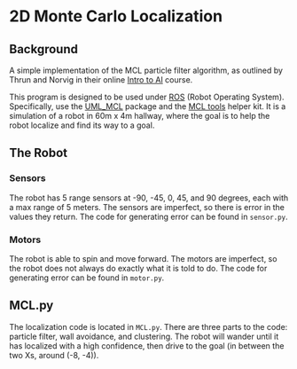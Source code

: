 # 2D Monte Carlo Localization
## Background

A simple implementation of the MCL particle filter algorithm, as outlined by Thrun 
and Norvig in their online [Intro to AI](http://www.ai-class.com) course.

This program is designed to be used under [ROS](http://www.ros.org) (Robot Operating
System). Specifically, use the 
[UML_MCL](http://www.cs.uml.edu/ecg/pub/uploads/MRspr12/uml_mcl.tar.gz)
package and the 
[MCL tools](http://www.cs.uml.edu/ecg/pub/uploads/MRspr12/sample_hw7_r2.tar.gz) 
helper kit. It is a simulation of a robot in 60m x 4m hallway, where the goal is to 
help the robot localize and find its way to a goal. 

## The Robot
### Sensors
The robot has 5 range sensors at -90, -45, 0, 45, and 90 degrees, each with a 
max range of 5 meters. The sensors are imperfect, so there is error in the 
values they return. The code for generating error can be found in `sensor.py`.

### Motors
The robot is able to spin and move forward. The motors are imperfect, so the
robot does not always do exactly what it is told to do. The code for generating
error can be found in `motor.py`.

## MCL.py
The localization code is located in `MCL.py`. There are three parts to the code:
particle filter, wall avoidance, and clustering. The robot will wander until
it has localized with a high confidence, then drive to the goal (in between
the two Xs, around (-8, -4)). 
